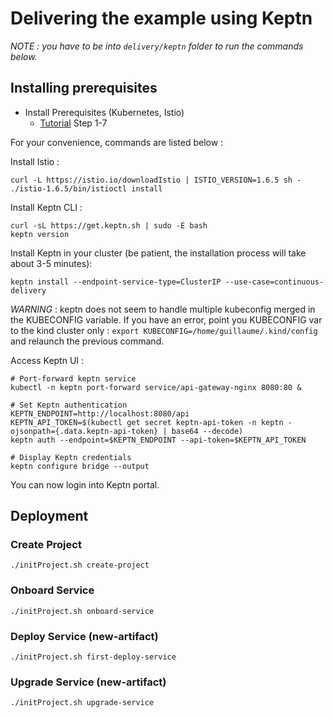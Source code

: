 # Delivering the example using Keptn

_NOTE : you have to be into `delivery/keptn` folder to run the commands below._

## Installing prerequisites

* Install Prerequisites (Kubernetes, Istio)
  * [Tutorial](https://tutorials.keptn.sh/tutorials/keptn-full-tour-prometheus-07/index.html?index=..%2F..index#6) Step 1-7

For your convenience, commands are listed below :

Install Istio :

```
curl -L https://istio.io/downloadIstio | ISTIO_VERSION=1.6.5 sh -
./istio-1.6.5/bin/istioctl install
```

Install Keptn CLI :

```
curl -sL https://get.keptn.sh | sudo -E bash
keptn version
```

Install Keptn in your cluster (be patient, the installation process will take about 3-5 minutes):

```
keptn install --endpoint-service-type=ClusterIP --use-case=continuous-delivery
```

_WARNING_ : keptn does not seem to handle multiple kubeconfig merged in the KUBECONFIG variable. If you have an error, point you KUBECONFIG var to the kind cluster only : `export KUBECONFIG=/home/guillaume/.kind/config` and relaunch the previous command.

Access Keptn UI :

```
# Port-forward keptn service
kubectl -n keptn port-forward service/api-gateway-nginx 8080:80 &

# Set Keptn authentication
KEPTN_ENDPOINT=http://localhost:8080/api
KEPTN_API_TOKEN=$(kubectl get secret keptn-api-token -n keptn -ojsonpath={.data.keptn-api-token} | base64 --decode)
keptn auth --endpoint=$KEPTN_ENDPOINT --api-token=$KEPTN_API_TOKEN

# Display Keptn credentials
keptn configure bridge --output
```

You can now login into Keptn portal.

## Deployment

### Create Project

```
./initProject.sh create-project
````

### Onboard Service
```
./initProject.sh onboard-service
````

### Deploy Service (new-artifact)
```
./initProject.sh first-deploy-service
````

### Upgrade Service (new-artifact)

```
./initProject.sh upgrade-service
````
